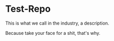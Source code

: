 # Test-Repo
This is what we call in the industry, a description.

Because take your face for a shit, that's why.

